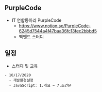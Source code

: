 ## PurpleCode
- IT 연합동아리 PurpleCode
  - https://www.notion.so/PurpleCode-6245d7544a4f47baa36fc13fec2bbbd5
  - 백엔드 스터디

## 일정
- 스터디 및 교육
```
- 10/17/2020
  - 개발환경설정
  - JavaScript: 1.개요 ~ 7.조건문
```
